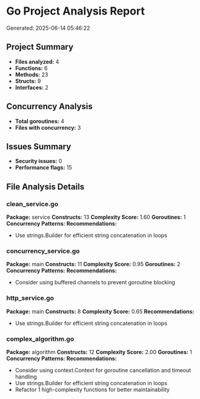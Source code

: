 # Go Project Analysis Report
Generated: 2025-06-14 05:46:22

## Project Summary
- **Files analyzed:** 4
- **Functions:** 6
- **Methods:** 23
- **Structs:** 9
- **Interfaces:** 2

## Concurrency Analysis
- **Total goroutines:** 4
- **Files with concurrency:** 3

## Issues Summary
- **Security issues:** 0
- **Performance flags:** 15

## File Analysis Details
### clean_service.go
**Package:** service
**Constructs:** 13
**Complexity Score:** 1.60
**Goroutines:** 1
**Concurrency Patterns:** 
**Recommendations:**
- Use strings.Builder for efficient string concatenation in loops

### concurrency_service.go
**Package:** main
**Constructs:** 11
**Complexity Score:** 0.95
**Goroutines:** 2
**Concurrency Patterns:** 
**Recommendations:**
- Consider using buffered channels to prevent goroutine blocking

### http_service.go
**Package:** main
**Constructs:** 8
**Complexity Score:** 0.65
**Recommendations:**
- Use strings.Builder for efficient string concatenation in loops

### complex_algorithm.go
**Package:** algorithm
**Constructs:** 12
**Complexity Score:** 2.00
**Goroutines:** 1
**Concurrency Patterns:** 
**Recommendations:**
- Consider using context.Context for goroutine cancellation and timeout handling
- Use strings.Builder for efficient string concatenation in loops
- Refactor 1 high-complexity functions for better maintainability
